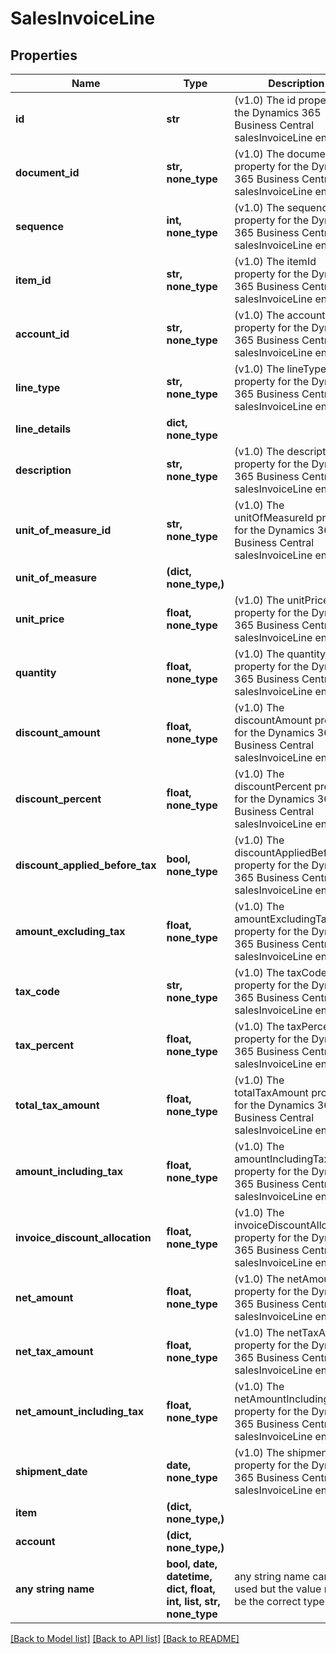 # SalesInvoiceLine


## Properties
Name | Type | Description | Notes
------------ | ------------- | ------------- | -------------
**id** | **str** | (v1.0) The id property for the Dynamics 365 Business Central salesInvoiceLine entity | [optional] 
**document_id** | **str, none_type** | (v1.0) The documentId property for the Dynamics 365 Business Central salesInvoiceLine entity | [optional] 
**sequence** | **int, none_type** | (v1.0) The sequence property for the Dynamics 365 Business Central salesInvoiceLine entity | [optional] 
**item_id** | **str, none_type** | (v1.0) The itemId property for the Dynamics 365 Business Central salesInvoiceLine entity | [optional] 
**account_id** | **str, none_type** | (v1.0) The accountId property for the Dynamics 365 Business Central salesInvoiceLine entity | [optional] 
**line_type** | **str, none_type** | (v1.0) The lineType property for the Dynamics 365 Business Central salesInvoiceLine entity | [optional] 
**line_details** | **dict, none_type** |  | [optional] 
**description** | **str, none_type** | (v1.0) The description property for the Dynamics 365 Business Central salesInvoiceLine entity | [optional] 
**unit_of_measure_id** | **str, none_type** | (v1.0) The unitOfMeasureId property for the Dynamics 365 Business Central salesInvoiceLine entity | [optional] 
**unit_of_measure** | **(dict, none_type,)** |  | [optional] 
**unit_price** | **float, none_type** | (v1.0) The unitPrice property for the Dynamics 365 Business Central salesInvoiceLine entity | [optional] 
**quantity** | **float, none_type** | (v1.0) The quantity property for the Dynamics 365 Business Central salesInvoiceLine entity | [optional] 
**discount_amount** | **float, none_type** | (v1.0) The discountAmount property for the Dynamics 365 Business Central salesInvoiceLine entity | [optional] 
**discount_percent** | **float, none_type** | (v1.0) The discountPercent property for the Dynamics 365 Business Central salesInvoiceLine entity | [optional] 
**discount_applied_before_tax** | **bool, none_type** | (v1.0) The discountAppliedBeforeTax property for the Dynamics 365 Business Central salesInvoiceLine entity | [optional] 
**amount_excluding_tax** | **float, none_type** | (v1.0) The amountExcludingTax property for the Dynamics 365 Business Central salesInvoiceLine entity | [optional] 
**tax_code** | **str, none_type** | (v1.0) The taxCode property for the Dynamics 365 Business Central salesInvoiceLine entity | [optional] 
**tax_percent** | **float, none_type** | (v1.0) The taxPercent property for the Dynamics 365 Business Central salesInvoiceLine entity | [optional] 
**total_tax_amount** | **float, none_type** | (v1.0) The totalTaxAmount property for the Dynamics 365 Business Central salesInvoiceLine entity | [optional] 
**amount_including_tax** | **float, none_type** | (v1.0) The amountIncludingTax property for the Dynamics 365 Business Central salesInvoiceLine entity | [optional] 
**invoice_discount_allocation** | **float, none_type** | (v1.0) The invoiceDiscountAllocation property for the Dynamics 365 Business Central salesInvoiceLine entity | [optional] 
**net_amount** | **float, none_type** | (v1.0) The netAmount property for the Dynamics 365 Business Central salesInvoiceLine entity | [optional] 
**net_tax_amount** | **float, none_type** | (v1.0) The netTaxAmount property for the Dynamics 365 Business Central salesInvoiceLine entity | [optional] 
**net_amount_including_tax** | **float, none_type** | (v1.0) The netAmountIncludingTax property for the Dynamics 365 Business Central salesInvoiceLine entity | [optional] 
**shipment_date** | **date, none_type** | (v1.0) The shipmentDate property for the Dynamics 365 Business Central salesInvoiceLine entity | [optional] 
**item** | **(dict, none_type,)** |  | [optional] 
**account** | **(dict, none_type,)** |  | [optional] 
**any string name** | **bool, date, datetime, dict, float, int, list, str, none_type** | any string name can be used but the value must be the correct type | [optional]

[[Back to Model list]](../README.md#documentation-for-models) [[Back to API list]](../README.md#documentation-for-api-endpoints) [[Back to README]](../README.md)


